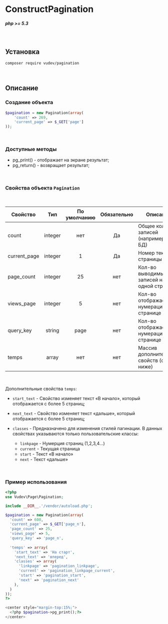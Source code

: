 # ConstructPagination
##### php >= 5.3

<br>

## Установка
```
composer require vudev/pagination
```

<br>

## Описание
### Создание объекта
```php
$pagination = new Pagination(array(
    'count' => 269,
    'current_page' => $_GET['page']
));
```
<br>

### Доступные методы
* pg_print() - отображает на экране результат;
* pg_return() - возвращает результат;

<br>

### Свойства объекта `Pagination`

<br>

| Свойство     | Тип     | По умолчанию | Обязательно | Описание |
| ------------ | :----: | :----: | :----: | -------- |
| count        | integer | нет            | Да          | Общее кол-во записей (например в БД) |
| current_page | integer | 1            | Да          | Номер текущей страницы (от 1) |
| page_count   | integer | 25           | нет          | Кол-во выводимых записей на одной странице |
| views_page   | integer | 5            | нет          | Кол-во отображаемых нумераций на странице |
| query_key   | string  | page         | нет          | Кол-во отображаемых нумераций на странице |
| temps   | array  | нет         | нет          | Массив дополнительных свойств (см. ниже) |

<br>

Дополнительные свойства `temps`: <br>

* `start_text` - Свойство изменяет текст «В начало», который отображается с более 5 страниц;
* `next_text` - Свойство изменяет текст «дальше», который отображается с более 5 страниц;
* `classes` - Предназначено для изменения стилей пагинации.
    В данных свойствах указываются только пользовательские классы:
    <br>

    * `linkpage` - Нумерция страниц (1,2,3,4...)
    * `current` - Текущая страница
    * `start` - Текст «В начало»
    * `next` - Текст «дальше»
 
<br>



### Пример использования
```php
<?php
use Vudev\Page\Pagination;

include __DIR__.'/vendor/autoload.php';

$pagination = new Pagination(array(
  'count' => 600,
  'current_page' => $_GET['page_n'],
  'page_count' => 25,
  'views_page' => 5,
  'query_key' => 'page_n',
  
  'temps' => array(
    'start_text' => 'На старт',
    'next_text' => 'вперед',
    'classes' => array(
      'linkpage' => 'pagination_linkpage',
      'current' => 'pagination_linkpage_current',
      'start' => 'pagination_start',
      'next' => 'pagination_next'
    ),
  )
)); 
?>

<center style="margin-top:15%;">
  <?php $pagination->pg_print();?>
</center>
```